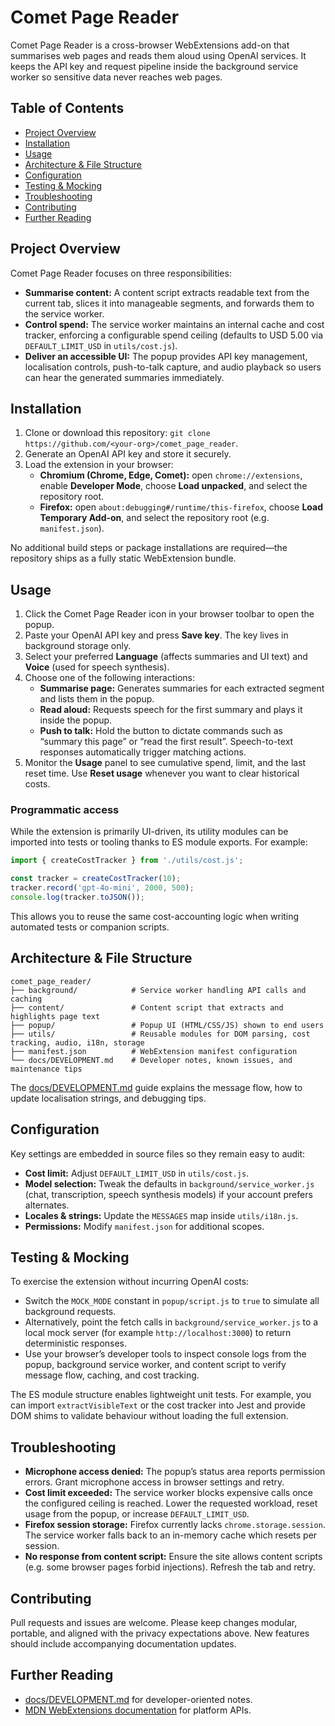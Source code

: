 # Comet Page Reader

Comet Page Reader is a cross-browser WebExtensions add-on that summarises web pages and reads them aloud using OpenAI services. It keeps the API key and request pipeline inside the background service worker so sensitive data never reaches web pages.

## Table of Contents

- [Project Overview](#project-overview)
- [Installation](#installation)
- [Usage](#usage)
- [Architecture & File Structure](#architecture--file-structure)
- [Configuration](#configuration)
- [Testing & Mocking](#testing--mocking)
- [Troubleshooting](#troubleshooting)
- [Contributing](#contributing)
- [Further Reading](#further-reading)

## Project Overview

Comet Page Reader focuses on three responsibilities:

- **Summarise content:** A content script extracts readable text from the current tab, slices it into manageable segments, and forwards them to the service worker.
- **Control spend:** The service worker maintains an internal cache and cost tracker, enforcing a configurable spend ceiling (defaults to USD 5.00 via `DEFAULT_LIMIT_USD` in `utils/cost.js`).
- **Deliver an accessible UI:** The popup provides API key management, localisation controls, push-to-talk capture, and audio playback so users can hear the generated summaries immediately.

## Installation

1. Clone or download this repository: `git clone https://github.com/<your-org>/comet_page_reader`.
2. Generate an OpenAI API key and store it securely.
3. Load the extension in your browser:
   - **Chromium (Chrome, Edge, Comet):** open `chrome://extensions`, enable **Developer Mode**, choose **Load unpacked**, and select the repository root.
   - **Firefox:** open `about:debugging#/runtime/this-firefox`, choose **Load Temporary Add-on**, and select the repository root (e.g. `manifest.json`).

No additional build steps or package installations are required—the repository ships as a fully static WebExtension bundle.

## Usage

1. Click the Comet Page Reader icon in your browser toolbar to open the popup.
2. Paste your OpenAI API key and press **Save key**. The key lives in background storage only.
3. Select your preferred **Language** (affects summaries and UI text) and **Voice** (used for speech synthesis).
4. Choose one of the following interactions:
   - **Summarise page:** Generates summaries for each extracted segment and lists them in the popup.
   - **Read aloud:** Requests speech for the first summary and plays it inside the popup.
   - **Push to talk:** Hold the button to dictate commands such as “summary this page” or “read the first result”. Speech-to-text responses automatically trigger matching actions.
5. Monitor the **Usage** panel to see cumulative spend, limit, and the last reset time. Use **Reset usage** whenever you want to clear historical costs.

### Programmatic access

While the extension is primarily UI-driven, its utility modules can be imported into tests or tooling thanks to ES module exports. For example:

```javascript
import { createCostTracker } from './utils/cost.js';

const tracker = createCostTracker(10);
tracker.record('gpt-4o-mini', 2000, 500);
console.log(tracker.toJSON());
```

This allows you to reuse the same cost-accounting logic when writing automated tests or companion scripts.

## Architecture & File Structure

```
comet_page_reader/
├── background/            # Service worker handling API calls and caching
├── content/               # Content script that extracts and highlights page text
├── popup/                 # Popup UI (HTML/CSS/JS) shown to end users
├── utils/                 # Reusable modules for DOM parsing, cost tracking, audio, i18n, storage
├── manifest.json          # WebExtension manifest configuration
└── docs/DEVELOPMENT.md    # Developer notes, known issues, and maintenance tips
```

The [docs/DEVELOPMENT.md](docs/DEVELOPMENT.md) guide explains the message flow, how to update localisation strings, and debugging tips.

## Configuration

Key settings are embedded in source files so they remain easy to audit:

- **Cost limit:** Adjust `DEFAULT_LIMIT_USD` in `utils/cost.js`.
- **Model selection:** Tweak the defaults in `background/service_worker.js` (chat, transcription, speech synthesis models) if your account prefers alternates.
- **Locales & strings:** Update the `MESSAGES` map inside `utils/i18n.js`.
- **Permissions:** Modify `manifest.json` for additional scopes.

## Testing & Mocking

To exercise the extension without incurring OpenAI costs:

- Switch the `MOCK_MODE` constant in `popup/script.js` to `true` to simulate all background requests.
- Alternatively, point the fetch calls in `background/service_worker.js` to a local mock server (for example `http://localhost:3000`) to return deterministic responses.
- Use your browser’s developer tools to inspect console logs from the popup, background service worker, and content script to verify message flow, caching, and cost tracking.

The ES module structure enables lightweight unit tests. For example, you can import `extractVisibleText` or the cost tracker into Jest and provide DOM shims to validate behaviour without loading the full extension.

## Troubleshooting

- **Microphone access denied:** The popup’s status area reports permission errors. Grant microphone access in browser settings and retry.
- **Cost limit exceeded:** The service worker blocks expensive calls once the configured ceiling is reached. Lower the requested workload, reset usage from the popup, or increase `DEFAULT_LIMIT_USD`.
- **Firefox session storage:** Firefox currently lacks `chrome.storage.session`. The service worker falls back to an in-memory cache which resets per session.
- **No response from content script:** Ensure the site allows content scripts (e.g. some browser pages forbid injections). Refresh the tab and retry.

## Contributing

Pull requests and issues are welcome. Please keep changes modular, portable, and aligned with the privacy expectations above. New features should include accompanying documentation updates.

## Further Reading

- [docs/DEVELOPMENT.md](docs/DEVELOPMENT.md) for developer-oriented notes.
- [MDN WebExtensions documentation](https://developer.mozilla.org/en-US/docs/Mozilla/Add-ons/WebExtensions) for platform APIs.

